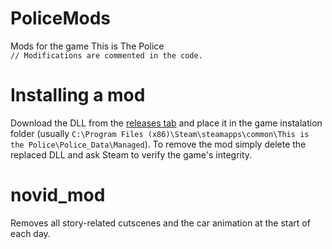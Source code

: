 # PoliceMods
Mods for the game This is The Police<br>
`// Modifications are commented in the code.`

# Installing a mod
Download the DLL from the [releases tab](https://github.com/aBARICHELLO/PoliceMods/releases) and place it in the game instalation folder (usually `C:\Program Files (x86)\Steam\steamapps\common\This is the Police\Police_Data\Managed`). To remove the mod simply delete the replaced DLL and ask Steam to verify the game's integrity.

# novid_mod
Removes all story-related cutscenes and the car animation at the start of each day.
